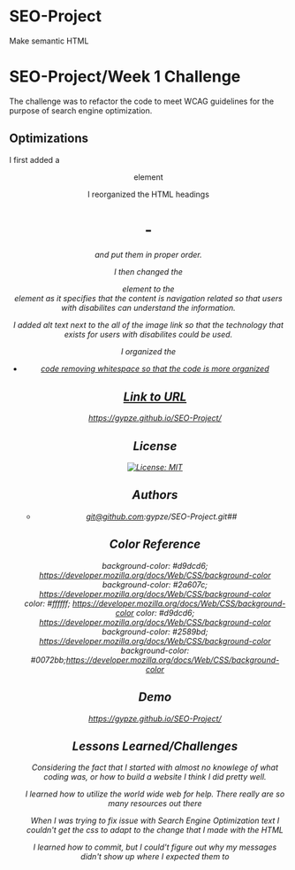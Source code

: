 # SEO-Project
Make semantic HTML

# SEO-Project/Week 1 Challenge

The challenge was to refactor the code to meet WCAG guidelines for the purpose of search engine optimization.


## Optimizations

I first added a <header> element

I reorganized the HTML headings <h1> - <h6> and put them in proper order.

I then changed the <div> element to the <nav> element as it specifies that the content is navigation related so that users with disabilites can understand the information.

I added alt text next to the all of the image link so that the technology that exists for users with disabilites could be used. 

I organized the <ul> <li> <a href> code removing whitespace so that the code is more organized

## Link to URL

https://gypze.github.io/SEO-Project/


## License


[![License: MIT](https://img.shields.io/badge/License-MIT-yellow.svg)](https://opensource.org/licenses/MIT)
## Authors

- git@github.com:gypze/SEO-Project.git##


## Color Reference

background-color: #d9dcd6; https://developer.mozilla.org/docs/Web/CSS/background-color  
background-color: #2a607c;  https://developer.mozilla.org/docs/Web/CSS/background-color  
color: #ffffff; https://developer.mozilla.org/docs/Web/CSS/background-color
color: #d9dcd6; https://developer.mozilla.org/docs/Web/CSS/background-color
background-color: #2589bd; https://developer.mozilla.org/docs/Web/CSS/background-color
background-color: #0072bb;https://developer.mozilla.org/docs/Web/CSS/background-color
                  
## Demo

https://gypze.github.io/SEO-Project/

## Lessons Learned/Challenges

Considering the fact that I started with almost no knowlege of what coding was, or how to build a website I think I did pretty well. 

I learned how to utilize the world wide web for help. There really are so many resources out there

When I was trying to fix issue with Search Engine Optimization text I couldn't get the css to adapt to the change that I made with the HTML

I learned how to commit, but I could't figure out why my messages didn't show up where I expected them to 






